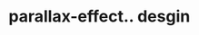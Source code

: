# parallax-effect.. desgin                                                                                                                                                                                                                                                                                                                                                                                                                                                                                                                  

